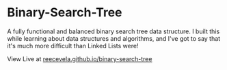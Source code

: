 # Binary-Search-Tree
 A fully functional and balanced binary search tree data structure. I built this while learning about data structures and algorithms, and I've got to say that it's much more difficult than Linked Lists were!
 
 View Live at [reecevela.github.io/binary-search-tree](https://reecevela.github.io/binary-search-tree)
